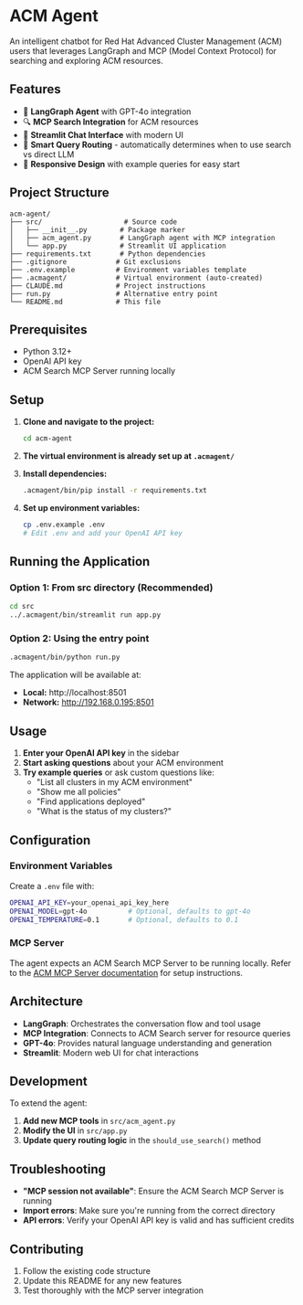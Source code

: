 # ACM Agent

An intelligent chatbot for Red Hat Advanced Cluster Management (ACM) users that leverages LangGraph and MCP (Model Context Protocol) for searching and exploring ACM resources.

## Features

- 🤖 **LangGraph Agent** with GPT-4o integration
- 🔍 **MCP Search Integration** for ACM resources
- 💬 **Streamlit Chat Interface** with modern UI
- 🎯 **Smart Query Routing** - automatically determines when to use search vs direct LLM
- 📱 **Responsive Design** with example queries for easy start

## Project Structure

```
acm-agent/
├── src/                    # Source code
│   ├── __init__.py        # Package marker
│   ├── acm_agent.py       # LangGraph agent with MCP integration
│   └── app.py             # Streamlit UI application
├── requirements.txt       # Python dependencies
├── .gitignore            # Git exclusions
├── .env.example          # Environment variables template
├── .acmagent/            # Virtual environment (auto-created)
├── CLAUDE.md             # Project instructions
├── run.py                # Alternative entry point
└── README.md             # This file
```

## Prerequisites

- Python 3.12+
- OpenAI API key
- ACM Search MCP Server running locally

## Setup

1. **Clone and navigate to the project:**
   ```bash
   cd acm-agent
   ```

2. **The virtual environment is already set up at `.acmagent/`**

3. **Install dependencies:**
   ```bash
   .acmagent/bin/pip install -r requirements.txt
   ```

4. **Set up environment variables:**
   ```bash
   cp .env.example .env
   # Edit .env and add your OpenAI API key
   ```

## Running the Application

### Option 1: From src directory (Recommended)
```bash
cd src
../.acmagent/bin/streamlit run app.py
```

### Option 2: Using the entry point
```bash
.acmagent/bin/python run.py
```

The application will be available at:
- **Local:** http://localhost:8501
- **Network:** http://192.168.0.195:8501

## Usage

1. **Enter your OpenAI API key** in the sidebar
2. **Start asking questions** about your ACM environment
3. **Try example queries** or ask custom questions like:
   - "List all clusters in my ACM environment"
   - "Show me all policies"
   - "Find applications deployed"
   - "What is the status of my clusters?"

## Configuration

### Environment Variables

Create a `.env` file with:

```bash
OPENAI_API_KEY=your_openai_api_key_here
OPENAI_MODEL=gpt-4o          # Optional, defaults to gpt-4o
OPENAI_TEMPERATURE=0.1       # Optional, defaults to 0.1
```

### MCP Server

The agent expects an ACM Search MCP Server to be running locally. Refer to the [ACM MCP Server documentation](https://github.com/stolostron/acm-mcp-server/blob/main/servers/postgresql/k8s/README.md) for setup instructions.

## Architecture

- **LangGraph**: Orchestrates the conversation flow and tool usage
- **MCP Integration**: Connects to ACM Search server for resource queries
- **GPT-4o**: Provides natural language understanding and generation
- **Streamlit**: Modern web UI for chat interactions

## Development

To extend the agent:

1. **Add new MCP tools** in `src/acm_agent.py`
2. **Modify the UI** in `src/app.py`
3. **Update query routing logic** in the `should_use_search()` method

## Troubleshooting

- **"MCP session not available"**: Ensure the ACM Search MCP Server is running
- **Import errors**: Make sure you're running from the correct directory
- **API errors**: Verify your OpenAI API key is valid and has sufficient credits

## Contributing

1. Follow the existing code structure
2. Update this README for any new features
3. Test thoroughly with the MCP server integration